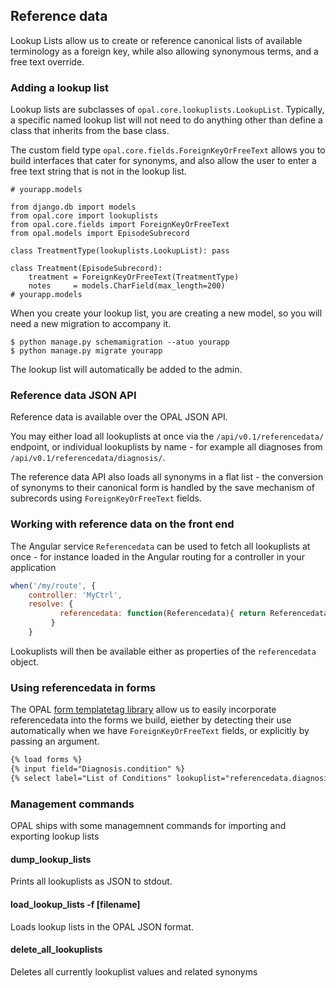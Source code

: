 ## Reference data

Lookup Lists allow us to create or reference canonical lists of available terminology as a
foreign key, while also allowing synonymous terms, and a free text override.

### Adding a lookup list

Lookup lists are subclasses of `opal.core.lookuplists.LookupList`. Typically, a specific named
lookup list will not need to do anything other than define a class that inherits from the base
class.

The custom field type `opal.core.fields.ForeignKeyOrFreeText` allows you to build interfaces
that cater for synonyms, and also allow the user to enter a free text string that is not in
the lookup list.

    # yourapp.models

    from django.db import models
    from opal.core import lookuplists
    from opal.core.fields import ForeignKeyOrFreeText
    from opal.models import EpisodeSubrecord

    class TreatmentType(lookuplists.LookupList): pass

    class Treatment(EpisodeSubrecord):
        treatment = ForeignKeyOrFreeText(TreatmentType)
        notes     = models.CharField(max_length=200)
    # yourapp.models


When you create your lookup list, you are creating a new model, so you will need a new migration
to accompany it.

    $ python manage.py schemamigration --atuo yourapp
    $ python manage.py migrate yourapp

The lookup list will automatically be added to the admin.

### Reference data JSON API

Reference data is available over the OPAL JSON API.

You may either load all lookuplists at once via the `/api/v0.1/referencedata/` endpoint, or
individual lookuplists by name - for example all diagnoses from `/api/v0.1/referencedata/diagnosis/`.

The reference data API also loads all synonyms in a flat list - the conversion of synonyms to their
canonical form is handled by the save mechanism of subrecords using `ForeignKeyOrFreeText` fields.

### Working with reference data on the front end

The Angular service `Referencedata` can be used to fetch all lookuplists at once - for instance
loaded in the Angular routing for a controller in your application

```javascript
when('/my/route', {
    controller: 'MyCtrl',
   	resolve: {
           referencedata: function(Referencedata){ return Referencedata; }
   		 }
    }
```

Lookuplists will then be available either as properties of the `referencedata` object.

### Using referencedata in forms

The OPAL [form templatetag library](../reference/form_templatetags.md) allow us to easily incorporate
referencedata into the forms we build, eiether by detecting their use automatically when we have
`ForeignKeyOrFreeText` fields, or explicitly by passing an argument.

```html
{% load forms %}
{% input field="Diagnosis.condition" %}
{% select label="List of Conditions" lookuplist="referencedata.diagnosis" %}
```

### Management commands

OPAL ships with some managemnent commands for importing and exporting lookup lists

#### dump_lookup_lists

Prints all lookuplists as JSON to stdout.

#### load_lookup_lists -f [filename]

Loads lookup lists in the OPAL JSON format.

#### delete_all_lookuplists

Deletes all currently lookuplist values and related synonyms
